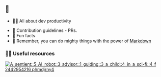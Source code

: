 ## 👋


* 🙋‍♀️ All about dev productivity
- 🌈 Contribution guidelines - PRs.
- 🍿 Fun facts 
- 🧙 Remember, you can do mighty things with the power of [Markdown](https://docs.github.com/github/writing-on-github/getting-started-with-writing-and-formatting-on-github/basic-writing-and-formatting-syntax)


 ### 👩‍💻 Useful resources 

[![A_sentient::5_AI_robot::3_advisor::1_guiding::3_a_child::4_in_a_sci-fi::4_f 2442954216 phmdjrny4](https://user-images.githubusercontent.com/10250297/221476147-c8d071e8-597d-469d-9d41-5dfdaccf556c.png)](https://medium.sankhe.com)
